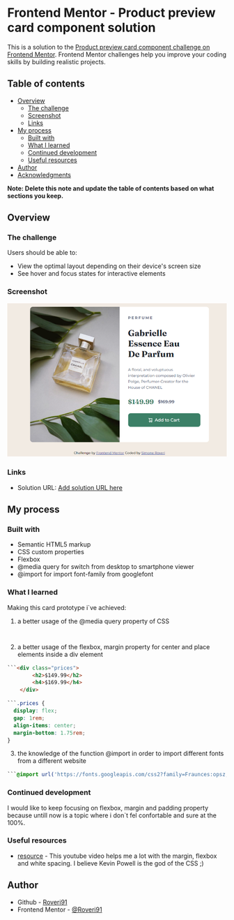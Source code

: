 # Frontend Mentor - Product preview card component solution

This is a solution to the [Product preview card component challenge on Frontend Mentor](https://www.frontendmentor.io/challenges/product-preview-card-component-GO7UmttRfa). Frontend Mentor challenges help you improve your coding skills by building realistic projects. 

## Table of contents

- [Overview](#overview)
  - [The challenge](#the-challenge)
  - [Screenshot](#screenshot)
  - [Links](#links)
- [My process](#my-process)
  - [Built with](#built-with)
  - [What I learned](#what-i-learned)
  - [Continued development](#continued-development)
  - [Useful resources](#useful-resources)
- [Author](#author)
- [Acknowledgments](#acknowledgments)

**Note: Delete this note and update the table of contents based on what sections you keep.**

## Overview

### The challenge

Users should be able to:

- View the optimal layout depending on their device's screen size
- See hover and focus states for interactive elements

### Screenshot

![](./screenshot.png)

### Links

- Solution URL: [Add solution URL here](https://github.com/Roveri91/Product-preview-card-component.git)

## My process

### Built with

- Semantic HTML5 markup
- CSS custom properties
- Flexbox
- @media query for switch from desktop to smartphone viewer
- @import for import font-family from googlefont


### What I learned

Making this card prototype i`ve achieved:

1) a better usage of the @media query property of CSS 

   ```CSS
  ```@media only screen and (max-width: 550px)
  ```

2) a better usage of the flexbox, margin property for center and place elements inside a div element

```HTML
```<div class="prices">
        <h2>$149.99</h2>
        <h4>$169.99</h4>
    </div>
```

```CSS
```.prices {
  display: flex;
  gap: 1rem;
  align-items: center;
  margin-bottom: 1.75rem;
}
```

3) the knowledge of the function @import in order to import different fonts from a different website

```CSS
```@import url('https://fonts.googleapis.com/css2?family=Fraunces:opsz,wght@9..144,700&display=swap');
```


### Continued development

I would like to keep focusing on flexbox, margin and padding property because untill now is a topic where i don`t fel
confortable and sure at the 100%.



### Useful resources

- [resource](https://www.youtube.com/watch?v=TkdBtmwWyZo) - This youtube video helps me a lot with the margin, flexbox and white spacing.
I believe Kevin Powell is the god of the CSS ;)


## Author

- Github - [Roveri91](https://github.com/Roveri91)
- Frontend Mentor - [@Roveri91](https://www.frontendmentor.io/profile/Roveri91)


